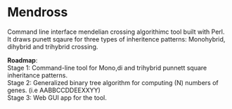 # Mendross
Command line interface mendelian crossing algorithimc tool built with Perl. 
It draws punett sqaure for three types of inheritence patterns: Monohybrid, dihybrid and trihybrid crossing.





**Roadmap**: <br/>
Stage 1: Command-line tool for Mono,di and trihybrid punnett square inheritance patterns. <br/>
Stage 2: Generalized binary tree algorithm for computing (N) numbers of genes. (i.e AABBCCDDEEXXYY)<br/>
Stage 3: Web GUI app for the tool.
